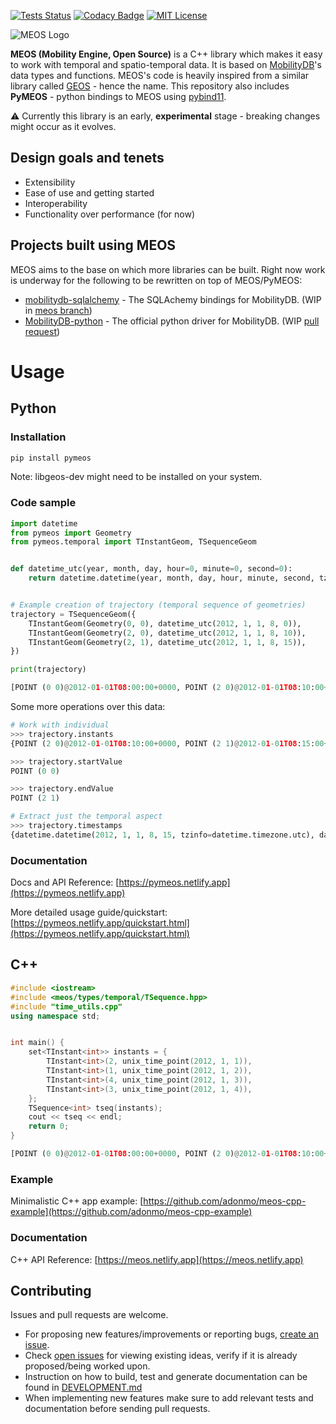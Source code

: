 [![Tests Status](https://github.com/adonmo/meos/workflows/Tests/badge.svg)](https://github.com/adonmo/meos/actions) [![Codacy Badge](https://app.codacy.com/project/badge/Grade/7e51e8a09bdd424f83af953585fd14b9)](https://www.codacy.com/gh/adonmo/meos?utm_source=github.com&amp;utm_medium=referral&amp;utm_content=adonmo/meos&amp;utm_campaign=Badge_Grade) [![MIT License](https://img.shields.io/github/license/adonmo/meos.svg)](https://github.com/adonmo/meos/blob/master/LICENSE.txt)

![MEOS Logo](https://i.imgur.com/ppfYUeT.png)

**MEOS (Mobility Engine, Open Source)** is a C++ library which makes it easy to work with temporal and spatio-temporal data. It is based on [MobilityDB](https://github.com/ULB-CoDE-WIT/MobilityDB)'s data types and functions. MEOS's code is heavily inspired from a similar library called [GEOS](https://github.com/libgeos/geos) - hence the name. This repository also includes **PyMEOS** - python bindings to MEOS using [pybind11](https://github.com/pybind/pybind11).

⚠️ Currently this library is an early, **experimental** stage - breaking changes might occur as it evolves.

## Design goals and tenets
- Extensibility
- Ease of use and getting started
- Interoperability
- Functionality over performance (for now)

## Projects built using MEOS
MEOS aims to the base on which more libraries can be built. Right now work is underway for the following to be rewritten on top of MEOS/PyMEOS:
- [mobilitydb-sqlalchemy](mobilitydb-sqlalchemy) - The SQLAchemy bindings for MobilityDB. (WIP in [meos branch](https://github.com/adonmo/mobilitydb-sqlalchemy/tree/meos))
- [MobilityDB-python](https://github.com/MobilityDB/MobilityDB-python/) - The official python driver for MobilityDB. (WIP [pull request](https://github.com/MobilityDB/MobilityDB-python/pull/4))

# Usage

## Python

### Installation

```sh
pip install pymeos
```

Note: libgeos-dev might need to be installed on your system.

### Code sample

```python
import datetime
from pymeos import Geometry
from pymeos.temporal import TInstantGeom, TSequenceGeom


def datetime_utc(year, month, day, hour=0, minute=0, second=0):
    return datetime.datetime(year, month, day, hour, minute, second, tzinfo=datetime.timezone.utc)


# Example creation of trajectory (temporal sequence of geometries)
trajectory = TSequenceGeom({
    TInstantGeom(Geometry(0, 0), datetime_utc(2012, 1, 1, 8, 0)),
    TInstantGeom(Geometry(2, 0), datetime_utc(2012, 1, 1, 8, 10)),
    TInstantGeom(Geometry(2, 1), datetime_utc(2012, 1, 1, 8, 15)),
})

print(trajectory)
```

```python
[POINT (0 0)@2012-01-01T08:00:00+0000, POINT (2 0)@2012-01-01T08:10:00+0000, POINT (2 1)@2012-01-01T08:15:00+0000)
```

Some more operations over this data:
```python
# Work with individual
>>> trajectory.instants
{POINT (2 0)@2012-01-01T08:10:00+0000, POINT (2 1)@2012-01-01T08:15:00+0000, POINT (0 0)@2012-01-01T08:00:00+0000}

>>> trajectory.startValue
POINT (0 0)

>>> trajectory.endValue
POINT (2 1)

# Extract just the temporal aspect
>>> trajectory.timestamps
{datetime.datetime(2012, 1, 1, 8, 15, tzinfo=datetime.timezone.utc), datetime.datetime(2012, 1, 1, 8, 10, tzinfo=datetime.timezone.utc), datetime.datetime(2012, 1, 1, 8, 0, tzinfo=datetime.timezone.utc)}
```

### Documentation

Docs and API Reference: [https://pymeos.netlify.app](https://pymeos.netlify.app)

More detailed usage guide/quickstart: [https://pymeos.netlify.app/quickstart.html](https://pymeos.netlify.app/quickstart.html)

## C++

```cpp
#include <iostream>
#include <meos/types/temporal/TSequence.hpp>
#include "time_utils.cpp"
using namespace std;


int main() {
    set<TInstant<int>> instants = {
        TInstant<int>(2, unix_time_point(2012, 1, 1)),
        TInstant<int>(1, unix_time_point(2012, 1, 2)),
        TInstant<int>(4, unix_time_point(2012, 1, 3)),
        TInstant<int>(3, unix_time_point(2012, 1, 4)),
    };
    TSequence<int> tseq(instants);
    cout << tseq << endl;
    return 0;
}
```

```python
[POINT (0 0)@2012-01-01T08:00:00+0000, POINT (2 0)@2012-01-01T08:10:00+0000, POINT (2 1)@2012-01-01T08:15:00+0000)
```

### Example

Minimalistic C++ app example: [https://github.com/adonmo/meos-cpp-example](https://github.com/adonmo/meos-cpp-example)

### Documentation

C++ API Reference: [https://meos.netlify.app](https://meos.netlify.app)

## Contributing

Issues and pull requests are welcome.

* For proposing new features/improvements or reporting bugs, [create an issue](https://github.com/adonmo/meos/issues/new/choose).
* Check [open issues](https://github.com/adonmo/meos/issues) for viewing existing ideas, verify if it is already proposed/being worked upon.
* Instruction on how to build, test and generate documentation can be found in [DEVELOPMENT.md](DEVELOPMENT.md)
* When implementing new features make sure to add relevant tests and documentation before sending pull requests.
